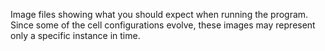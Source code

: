 Image files showing what you should expect when running the program. Since some of the cell
configurations evolve, these images may represent only a specific instance in time.
